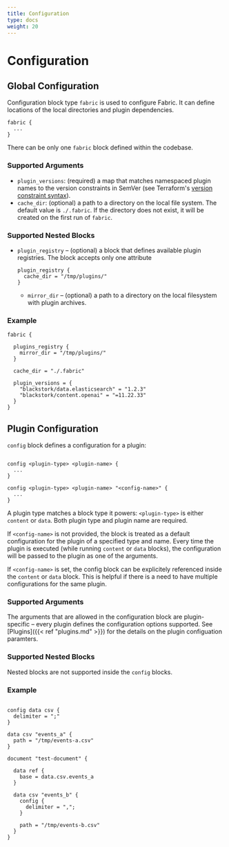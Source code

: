 ```yaml
---
title: Configuration
type: docs
weight: 20
---
```


# Configuration

## Global Configuration

Configuration block type `fabric` is used to configure Fabric. It can define locations of the local directories and plugin dependencies.

```hcl
fabric {
  ...
}
```

There can be only one `fabric` block defined within the codebase.

### Supported Arguments

- `plugin_versions`: (required) a map that matches namespaced plugin names to the version constraints in SemVer (see Terraform's [version constraint syntax](https://developer.hashicorp.com/terraform/language/expressions/version-constraints#version-constraint-syntax)).
- `cache_dir`: (optional) a path to a directory on the local file system. The default value is `./.fabric`. If the directory does not exist, it will be created on the first run of `fabric`.

### Supported Nested Blocks

- `plugin_registry` – (optional) a block that defines available plugin registries. The block accepts only one attribute

  ```hcl
  plugin_registry {
    cache_dir = "/tmp/plugins/"
  }
  ```

  - `mirror_dir` – (optional) a path to a directory on the local filesystem with plugin archives.

### Example

```hcl
fabric {

  plugins_registry {
    mirror_dir = "/tmp/plugins/"
  }

  cache_dir = "./.fabric"

  plugin_versions = {
    "blackstork/data.elasticsearch" = "1.2.3"
    "blackstork/content.openai" = "=11.22.33"
  }
}
```

## Plugin Configuration

`config` block defines a configuration for a plugin:

```hcl

config <plugin-type> <plugin-name> {
  ...
}

config <plugin-type> <plugin-name> "<config-name>" {
  ...
}
```

A plugin type matches a block type it powers: `<plugin-type>` is either `content` or `data`. Both plugin type and plugin name are required.

If `<config-name>` is not provided, the block is treated as a default configuration for the plugin of a specified type and name. Every time the plugin is executed (while running `content` or `data` blocks), the configuration will be passed to the plugin as one of the arguments.

If `<config-name>` is set, the config block can be explicitely referenced inside the `content` or `data` block. This is helpful if there is a need to have multiple configurations for the same plugin.

### Supported Arguments

The arguments that are allowed in the configuration block are plugin-specific – every plugin defines the configuration options supported. See [Plugins]({{< ref "plugins.md" >}}) for the details on the plugin configuation paramters.

### Supported Nested Blocks

Nested blocks are not supported inside the `config` blocks.

### Example

```hcl

config data csv {
  delimiter = ";"
}

data csv "events_a" {
  path = "/tmp/events-a.csv"
}

document "test-document" {

  data ref {
    base = data.csv.events_a
  }

  data csv "events_b" {
    config {
      delimiter = ",";
    }

    path = "/tmp/events-b.csv"
  }
}
```
